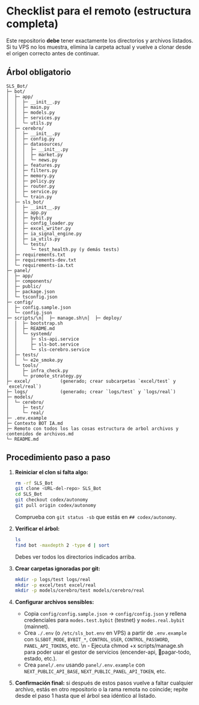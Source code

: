 ﻿# Checklist para el remoto (estructura completa)

Este repositorio **debe** tener exactamente los directorios y archivos listados. Si tu VPS no los muestra, elimina la carpeta actual y vuelve a clonar desde el origen correcto antes de continuar.

## Árbol obligatorio
```
SLS_Bot/
├─ bot/
│  ├─ app/
│  │  ├─ __init__.py
│  │  ├─ main.py
│  │  ├─ models.py
│  │  ├─ services.py
│  │  └─ utils.py
│  ├─ cerebro/
│  │  ├─ __init__.py
│  │  ├─ config.py
│  │  ├─ datasources/
│  │  │  ├─ __init__.py
│  │  │  ├─ market.py
│  │  │  └─ news.py
│  │  ├─ features.py
│  │  ├─ filters.py
│  │  ├─ memory.py
│  │  ├─ policy.py
│  │  ├─ router.py
│  │  ├─ service.py
│  │  └─ train.py
│  ├─ sls_bot/
│  │  ├─ __init__.py
│  │  ├─ app.py
│  │  ├─ bybit.py
│  │  ├─ config_loader.py
│  │  ├─ excel_writer.py
│  │  ├─ ia_signal_engine.py
│  │  ├─ ia_utils.py
│  │  └─ tests/
│  │     └─ test_health.py (y demás tests)
│  ├─ requirements.txt
│  ├─ requirements-dev.txt
│  └─ requirements-ia.txt
├─ panel/
│  ├─ app/
│  ├─ components/
│  ├─ public/
│  ├─ package.json
│  └─ tsconfig.json
├─ config/
│  ├─ config.sample.json
│  └─ config.json
├─ scripts/\n│  ├─ manage.sh\n│  ├─ deploy/
│  │  ├─ bootstrap.sh
│  │  ├─ README.md
│  │  └─ systemd/
│  │     ├─ sls-api.service
│  │     ├─ sls-bot.service
│  │     └─ sls-cerebro.service
│  ├─ tests/
│  │  └─ e2e_smoke.py
│  └─ tools/
│     ├─ infra_check.py
│     └─ promote_strategy.py
├─ excel/           (generado; crear subcarpetas `excel/test` y `excel/real`)
├─ logs/            (generado; crear `logs/test` y `logs/real`)
├─ models/
│  └─ cerebro/
│     ├─ test/
│     └─ real/
├─ .env.example
├─ Contexto BOT IA.md
├─ Remoto con todos los las cosas estructura de arbol archivos y contenidos de archivos.md
└─ README.md
```

## Procedimiento paso a paso
1. **Reiniciar el clon si falta algo:**
   ```bash
   rm -rf SLS_Bot
   git clone <URL-del-repo> SLS_Bot
   cd SLS_Bot
   git checkout codex/autonomy
   git pull origin codex/autonomy
   ```
   Comprueba con `git status -sb` que estás en `## codex/autonomy`.

2. **Verificar el árbol:**
   ```bash
   ls
   find bot -maxdepth 2 -type d | sort
   ```
   Debes ver todos los directorios indicados arriba.

3. **Crear carpetas ignoradas por git:**
   ```bash
   mkdir -p logs/test logs/real
   mkdir -p excel/test excel/real
   mkdir -p models/cerebro/test models/cerebro/real
   ```

4. **Configurar archivos sensibles:**
   - Copia `config/config.sample.json` → `config/config.json` y rellena credenciales para `modes.test.bybit` (testnet) y `modes.real.bybit` (mainnet).  
   - Crea `./.env` (o `/etc/sls_bot.env` en VPS) a partir de `.env.example` con `SLSBOT_MODE`, `BYBIT_*`, `CONTROL_USER`, `CONTROL_PASSWORD`, `PANEL_API_TOKENS`, etc.  \n   - Ejecuta chmod +x scripts/manage.sh para poder usar el gestor de servicios (encender-api, pagar-todo, estado, etc.).
   - Crea `panel/.env` usando `panel/.env.example` con `NEXT_PUBLIC_API_BASE`, `NEXT_PUBLIC_PANEL_API_TOKEN`, etc.

5. **Confirmación final:** si después de estos pasos vuelve a faltar cualquier archivo, estás en otro repositorio o la rama remota no coincide; repite desde el paso 1 hasta que el árbol sea idéntico al listado.



